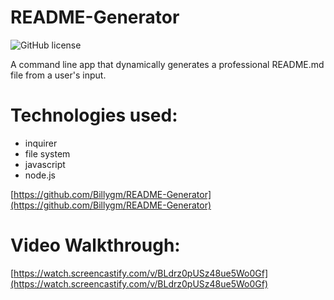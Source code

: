 # README-Generator

![GitHub license](https://img.shields.io/badge/license-MIT-blue.svg)

A command line app that dynamically generates a professional README.md file from a user's input.

# Technologies used:
- inquirer
- file system
- javascript
- node.js

[https://github.com/Billygm/README-Generator](https://github.com/Billygm/README-Generator)

# Video Walkthrough:
[https://watch.screencastify.com/v/BLdrz0pUSz48ue5Wo0Gf](https://watch.screencastify.com/v/BLdrz0pUSz48ue5Wo0Gf)
